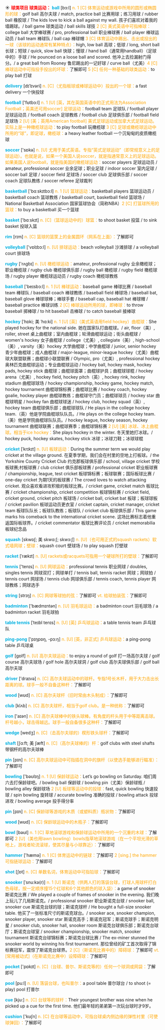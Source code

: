 ☀ <font color="red">**球类项目 球类运动：**</font>
<font color="sky blue">**ball**</font> [bɔ:l] 
<font color="orange">n. 1 [C] 体育运动或游戏中所用的圆形或椭圆形的球：</font>golf ball 高尔夫球 / match, practice ball 比赛用球；练习用球 / rubber ball 橡胶球 / The kids love to kick a ball against my wall. 孩子们喜欢对着我的墙踢球。/ ball game 球类运动 / ball skills 球技 <font color="orange">2 [C] 美式英语中可指棒球：</font>college ball 大学棒球赛 / pro, professional ball 职业棒球赛 / ball player 棒球运动员 / ball team 棒球队 / ball cap 棒球帽 <font color="orange">3 [C] 体育运动中踢出、击出或投出的一球（该球的运动通常有某种特点）：</font>high, low ball 高球；低球 / long, short ball 长球；短球 / quick, slow ball 快球；慢球 / hand ball（通常用handball）（足球中的）手球 / He pounced on a loose ball and scored. 他冲上去捡漏射门得分。/ a great ball from Rooney 鲁尼踢出的一记好球 / curve ball（尤美）<font color="orange">4 [C] 棒球运动中可指投手投出的坏球：</font>了解即可 <font color="orange">5 [C] 任何一种基础的球类运动：</font>to play ball 打球
           
<font color="sky blue">**delivery**</font> [dɪˈlɪvəri]
<font color="orange">n. [C]（尤指板球或棒球运动中）投出的一个球：</font>a fast delivery 一个快投球

<font color="sky blue">**football**</font> ['fʊtbɔ:l] 
<font color="orange">n. 1 [U] [英，其在英国英语中的正式用法为Association Football；英美还可用soccer] 足球运动：</font>football team 足球队 / football player 足球运动员 / football coach 足球教练 / football club 足球俱乐部 / football field 足球场 <font color="orange">2 [U] [美；英用American football] 美式足球运动或加拿大式足球运动。实际上是一种橄榄球运动：</font>to play football 玩橄榄球 <font color="orange">3 [C] 足球或橄榄球运动中所用的“球”，即足球，橄榄球：</font>a heavy leather football 一个沉甸甸的皮质橄榄球

<font color="sky blue">**soccer**</font> ['sɒkə] 
<font color="orange">n. [U] 尤用于美式英语。专指“英式足球运动”（即常规意义上的足球运动）。也就是说，如果一个美国人说soccer，就是指通常意义上的足球运动。如果美国人说football，就是指美国的橄榄球运动：</font>soccer players 足球运动员 / amateur, professional soccer 业余足球；职业足球 / indoor soccer 室内足球 / soccer ball 足球 / soccer field 足球场 / soccer club 足球俱乐部 / soccer coach 足球队教练 / soccer referee 足球裁判

<font color="sky blue">**basketball**</font> ['bɑːskɪtbɔ:l] 
<font color="orange">n. 1 [U] 篮球运动：</font>basketball players 篮球运动员 / basketball coach 篮球教练 / basketball court, basketball field 篮球场 / National Basketball Association 国家篮球协会（简称NBA）<font color="orange">2 [C] 打篮球所用的篮球：</font>to buy a basketball 买一个篮球

<font color="sky blue">**basket**</font> ['bɑːskɪt] 
<font color="orange">n. [C]（篮球运动中的）球篮：</font>to shoot basket 投篮 / to sink basket 投球入篮

<font color="sky blue">**rim**</font> [rɪm]
<font color="orange">n. [C] 篮球的篮筐上的金属圆环（网系在上面）：</font>了解即可

<font color="sky blue">**volleyball**</font> ['vɒlɪbɔ:l] 
<font color="orange">n. [U] 排球运动：</font>beach volleyball 沙滩排球 / a volleyball court 排球场

<font color="sky blue">**rugby**</font> ['rʌɡbɪ] 
<font color="orange">n. [U] 橄榄球运动：</font>amateur, professional rugby 业余橄榄球；职业橄榄球 / rugby club 橄榄球俱乐部 / rugby ball 橄榄球 / rugby field 橄榄球场 / rugby player 橄榄球运动员 / rugby coach 橄榄球教练

<font color="sky blue">**baseball**</font> ['beɪsbɔ:l] 
<font color="orange">n. 1 [U] 棒球运动：</font>baseball game 棒球比赛 / baseball team 棒球队 / baseball coach 棒球教练 / baseball field 棒球场 / baseball bat, baseball glove 棒球球棒；棒球手套 / baseball cap, baseball hat 棒球帽 / baseball practice 棒球训练 <font color="orange">2 [C] 棒球运动所用的球，即棒球：</font>to throw baseball 掷棒球 / to hit baseball 击棒球 / to catch baseball 接棒球
            
<font color="sky blue">**hockey**</font> [ˈhɒki; 美 ˈhɑ:ki]
<font color="orange">n. 1 [U] [英]（美式英语用field hockey）曲棍球：</font>She played hockey for the national side. 她在国家队打曲棍球。/ air, floor（美）, roller, street 桌上曲棍球；室内曲棍球；轮滑曲棍球运动；街头曲棍球 / women's hockey 女子曲棍球 / college（尤美）, collegiate（美）, high-school（美）, varsity（美）hockey 大学曲棍球；中学曲棍球 / junior, senior hockey 青少年曲棍球；成人曲棍球 / major-league, minor-league hockey（尤美）曲棍球大联盟联赛；曲棍球小联盟联赛 / Olympic, pro（尤美）, professional hockey 奥林匹克曲棍球运动；专业曲棍球运动 / hockey ball, hockey mask, hockey pads, hockey stick 曲棍球；曲棍球面罩；曲棍球护具；曲棍球球棍 / hockey arena（尤美）, hockey field, hockey pitch（英）, hockey rink, hockey stadium 曲棍球球场 / hockey championship, hockey game, hockey match, hockey tournament 曲棍球锦标赛；曲棍球比赛 / hockey coach, hockey goalie, hockey player 曲棍球教练；曲棍球守门员；曲棍球球员 / hockey star 曲棍球明星 / hockey fan 曲棍球球迷 / hockey club, hockey squad（英）, hockey team 曲棍球俱乐部；曲棍球球队 / He plays in the college hockey team.（英）他是学院曲棍球队队员。/ He plays on the college hockey team.（美）他是学院曲棍球队队员。/ hockey league, hockey season, hockey tournament 曲棍球联赛；曲棍球赛季；曲棍球锦标赛 <font color="orange">2 [U] [美] 冰球、冰上曲棍球。相当于ice hockey：</font>She plays hockey in the winter. 冬天里她打冰球。/ hockey puck, hockey skates, hockey stick 冰球；冰球刀鞋；冰球球棍

<font color="sky blue">**cricket**</font> [ˈkrɪkɪt]
<font color="orange">n. [U] 板球运动：</font>During the summer term we would play cricket at the village ground. 在夏季学期，我们会在村里的空地上打板球。/ the Yorkshire County Cricket Club 约克郡板球俱乐部 / school, village cricket 学校板球赛;村板球赛 / club cricket 俱乐部板球赛 / professional cricket 职业板球赛 / championship, league, test cricket 板球锦标赛；板球联赛；国际板球比赛 / one-day cricket 为期1天的板球赛 / The crowd loves to watch attacking cricket. 观众喜欢看进攻积极的板球比赛。/ cricket game, cricket match 板球比赛 / cricket championship, cricket competition 板球锦标赛 / cricket field, cricket ground, cricket pitch 板球场 / cricket ball, cricket bat 板球；板球球板 / cricket pavilion 板球运动员更衣室 / cricket captain, cricket manager, cricket team 板球队队长；板球队教练；板球队 / cricket club 板球俱乐部 / This game marks his comeback to the international cricket scene. 这场比赛标志着他重返国际板球界。/ cricket commentator 板球比赛评论员 / cricket memorabilia 板球纪念品

<font color="sky blue">**squash**</font> [skwɒʃ; 美 skwɑ:ʃ; skwɔ:ʃ]
<font color="orange">n. [U]（也可用正式的squash rackets）软式墙网球；壁球：</font>squash court 壁球场 / to play squash 打壁球
           
<font color="sky blue">**racket**</font> [ˈrækɪt]
<font color="orange">n. [U] rackets或racquets可指用一个硬球所打的壁球：</font>了解即可
 
<font color="sky blue">**tennis**</font> ['tenɪs] 
<font color="orange">n. [U] 网球运动：</font>professional tennis 职业网球 / doubles, singles tennis 网球双打；网球单打 / tennis ball, tennis racket 网球；网球拍 / tennis court 网球场 / tennis club 网球俱乐部 / tennis coach, tennis player 网球教练；网球选手

<font color="sky blue">**string**</font> [strɪŋ] 
<font color="orange">n. [C] 网球等球拍的弦：</font>了解即可 <font color="orange">vt. 给球拍装弦：</font>了解即可

<font color="sky blue">**badminton**</font> ['bædmɪntən] 
<font color="orange">n. [U] 羽毛球运动：</font>a badminton court 羽毛球场 / a badminton racket 羽毛球拍

<font color="sky blue">**table tennis**</font> [ˈteɪbl tenɪs] 
<font color="orange">n. [U] [英] 乒乓球运动：</font>a table tennis team 乒乓球队

<font color="sky blue">**ping-pong**</font> ['pɪŋpɒŋ, -pɔ:ŋ] 
<font color="orange">n. [U] [英，非正式] 乒乓球运动：</font>a ping-pong table 乒乓球桌

<font color="sky blue">**golf**</font> [ɡɒlf] 
<font color="orange">n. [U] 高尔夫球运动：</font>to enjoy a round of golf 打一场高尔夫球 / golf course 高尔夫球场 / golf hole 高尔夫球洞 / golf club 高尔夫球俱乐部 / golf ball 高尔夫球

<font color="sky blue">**driver**</font> ['draɪvə] 
<font color="orange">n. [C] 高尔夫球运动中的球杆。专指1号长木杆，用于大力击出长距离的球。球手一般不自备这种杆：</font>了解即可

<font color="sky blue">**wood**</font> [wʊd] 
<font color="orange">n. [C] 高尔夫球杆（旧时常由木头制成）：</font>了解即可

<font color="sky blue">**club**</font> [klʌb] 
<font color="orange">n. [C] 高尔夫球杆，相当于golf club。是一种统称：</font>了解即可

<font color="sky blue">**iron**</font> ['aɪən] 
<font color="orange">n. [C] 高尔夫球棒中的铁头球棒。有角度的杆头用于中等距离击球。杆号越小，球击得越远。球手一般自备很多这种杆：</font>了解即可
           
<font color="sky blue">**wedge**</font> [wedʒ]
<font color="orange">n. [C]（击高尔夫球的）楔形铁头球杆：</font>了解即可
           
<font color="sky blue">**shaft**</font> [ʃɑ:ft; 美 ʃæft]
<font color="orange">n. [C]（高尔夫球棒的）杆：</font>golf clubs with steel shafts 带钢杆的高尔夫球棒

<font color="sky blue">**pin**</font> [pɪn] 
<font color="orange">n. [C] 高尔夫球运动中可指插在洞中的旗杆（以使选手能够进行瞄准）：</font>了解即可

<font color="sky blue">**bowling**</font> ['bəʊlɪŋ] 
<font color="orange">n. 1 [U] 保龄球运动：</font>Let’s go bowling on Saturday. 咱们周六去打保龄球吧。/ bowling ball 保龄球 / bowling pin（尤美）保龄球瓶 / bowling alley 保龄球场 <font color="orange">2 [U] 板球等运动中的投球：</font>fast, quick bowling 快速投球 / spin bowling 旋转球 / accurate bowling 准确的投球 / bowling attack 投球进攻 / bowling average 投手得分率

<font color="sky blue">**pin**</font> [pɪn] 
<font color="orange">n. [C] 保龄球等游戏的木质（或塑料质）瓶状物：</font>了解即可

<font color="sky blue">**wood**</font> [wʊd] 
<font color="orange">n. [C] 保龄球运动中的木瓶子：</font>了解即可

<font color="sky blue">**bowl**</font> [bəʊl] 
<font color="orange">n. 1 [C] 草地滚球游戏和保龄球运动中所用的一个沉重的木球：</font>了解即可 <font color="orange">2 [U]（美也用lawn bowling）bowls指草地滚球游戏（在一个平坦光滑的草地上，游戏者轮流滚球，使其尽量与小球靠近）：</font>了解即可

<font color="sky blue">**hammer**</font> ['hæmə] 
<font color="orange">n. 1 [C] 体育运动中的链球：</font>了解即可 <font color="orange">2 [sing.] the hammer 可指链球运动：</font>了解即可

<font color="sky blue">**shot**</font> [ʃɒt] 
<font color="orange">n. [C] 单数名词，体育运动中可指铅球：</font>了解即可
           
<font color="sky blue">**snooker**</font> [ˈsnu:kə(r)]
<font color="orange">n. 1 [U] 斯诺克（供两人打的落袋台球，打球人用球杆打白色母球，按一定顺序撞15个红球和6个其他颜色的球入袋）：</font>a game of snooker 斯诺克比赛 / We played a couple of frames of snooker in the evening. 我们晚上玩儿了几局斯诺克。/ professional snooker 职业斯诺克台球 / snooker ball, snooker cue 斯诺克台球的球；斯诺克球杆 / He bought a full-size snooker table. 他买了一张标准尺寸的斯诺克球台。/ snooker ace, snooker champion, snooker player, snooker star 斯诺克高手；斯诺克冠军；斯诺克球手；斯诺克明星 / snooker club, snooker hall, snooker room 斯诺克台球俱乐部；斯诺克台球厅；斯诺克台球室 / snooker championship, snooker match, snooker tournament 斯诺克台球锦标赛；斯诺克台球比赛 / The ex-miner stunned the snooker world by winning his first tournament. 那位曾经的矿工首次取得了锦标赛冠军，震惊了斯诺克台球界。<font color="orange">2 [C]（斯诺克比赛中的）障碍球：</font>了解即可 <font color="orange">vt. [常用被动式]（在斯诺克比赛中）设障碍球：</font>了解即可

<font color="sky blue">**pocket**</font> ['pɒkɪt] 
<font color="orange">n. [C]（台球、普尔、斯诺克等的）任何一个球洞或网袋：</font>了解即可

<font color="sky blue">**pool**</font> [pu:l] 
<font color="orange">n. [U] 落袋台球，也叫普尔：</font>a pool table 普尔球台 / to shoot (= play) pool 打普尔
           
<font color="sky blue">**cue**</font> [kju:]
<font color="orange">n. [C] 台球等的球杆：</font>Their youngest brother was nine when he picked up a cue for the first time. 他们最年轻的弟弟第一次玩台球时才9岁。

<font color="sky blue">**cushion**</font> ['kʊʃn] 
<font color="orange">n. [C] 在台球等运动中，可指台球桌内侧边缘的弹性衬里（可使球弹回）：</font>了解即可

